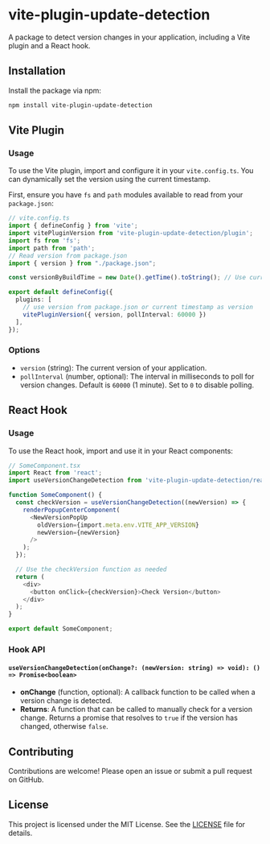 # vite-plugin-update-detection

A package to detect version changes in your application, including a Vite plugin and a React hook.

## Installation

Install the package via npm:

```bash
npm install vite-plugin-update-detection
```

## Vite Plugin

### Usage

To use the Vite plugin, import and configure it in your `vite.config.ts`. You can dynamically set the version using the current timestamp.

First, ensure you have `fs` and `path` modules available to read from your `package.json`:

```typescript
// vite.config.ts
import { defineConfig } from 'vite';
import vitePluginVersion from 'vite-plugin-update-detection/plugin';
import fs from 'fs';
import path from 'path';
// Read version from package.json
import { version } from "./package.json";

const versionByBuildTime = new Date().getTime().toString(); // Use current timestamp as version

export default defineConfig({
  plugins: [
    // use version from package.json or current timestamp as version
    vitePluginVersion({ version, pollInterval: 60000 })
  ],
});
```

### Options

- `version` (string): The current version of your application.
- `pollInterval` (number, optional): The interval in milliseconds to poll for version changes. Default is `60000` (1 minute). Set to `0` to disable polling.

###

## React Hook

### Usage

To use the React hook, import and use it in your React components:

```typescript
// SomeComponent.tsx
import React from 'react';
import useVersionChangeDetection from 'vite-plugin-update-detection/react-hook';

function SomeComponent() {
  const checkVersion = useVersionChangeDetection((newVersion) => {
    renderPopupCenterComponent(
      <NewVersionPopUp 
        oldVersion={import.meta.env.VITE_APP_VERSION} 
        newVersion={newVersion}
      />
    );
  });

  // Use the checkVersion function as needed
  return (
    <div>
      <button onClick={checkVersion}>Check Version</button>
    </div>
  );
}

export default SomeComponent;
```

### Hook API

#### `useVersionChangeDetection(onChange?: (newVersion: string) => void): () => Promise<boolean>`

- **onChange** (function, optional): A callback function to be called when a version change is detected.
- **Returns**: A function that can be called to manually check for a version change. Returns a promise that resolves to `true` if the version has changed, otherwise `false`.

## Contributing

Contributions are welcome! Please open an issue or submit a pull request on GitHub.

## License

This project is licensed under the MIT License. See the [LICENSE](LICENSE) file for details.